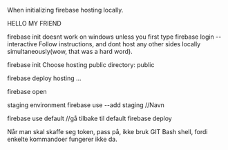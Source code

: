 When initializing firebase hosting locally.

HELLO  MY FRIEND

firebase init doesnt work on windows unless you first type
firebase login --interactive
Follow instructions, and dont host any other sides locally simultaneously(wow, that was a hard word).


firebase init
Choose hosting
public directory: public

firebase deploy
hosting ...

firebase open

staging environment
firebase use --add
staging //Navn

firebase use default //gå tilbake til default
firebase deploy

Når man skal skaffe seg token, pass på, ikke bruk GIT Bash shell, fordi enkelte kommandoer fungerer ikke da. 
